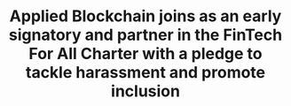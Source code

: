 ---
layout: "post"
title: "Applied Blockchain joins as an early signatory and partner in the FinTech For All Charter with a pledge to tackle harassment and promote inclusion"
image: "fintech-for-all.jpg"
category: "News"
tags: ["Fintech", "Parternships", "Equality"]
link:
  type: "pdf"
  url: "finTech-for-all-charter-sept.pdf"
---